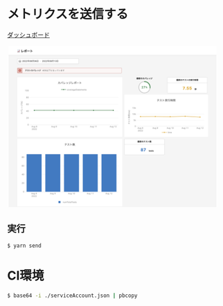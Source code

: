 # メトリクスを送信する

[ダッシュボード](https://jurassic.retool.com/embedded/public/ca1843e7-ce2b-41ad-92c1-1ca7ff8cd944)

<div style="display:flex">
    <img src="../../doc/report.png" width="480" style="padding:3px"/>
</div>

## 実行

```bash
$ yarn send
```

# CI環境

```bash
$ base64 -i ./serviceAccount.json | pbcopy
```